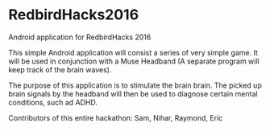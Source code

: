 # RedbirdHacks2016
Android application for RedbirdHacks 2016

This simple Android application will consist a series of very simple game. It will be used in conjunction with a Muse Headband (A separate program will keep track of the brain waves). 

The purpose of this application is to stimulate the brain brain. The picked up brain signals by the headband will then be used to diagnose certain mental conditions, such ad ADHD. 


Contributors of this entire hackathon: Sam, Nihar, Raymond, Eric